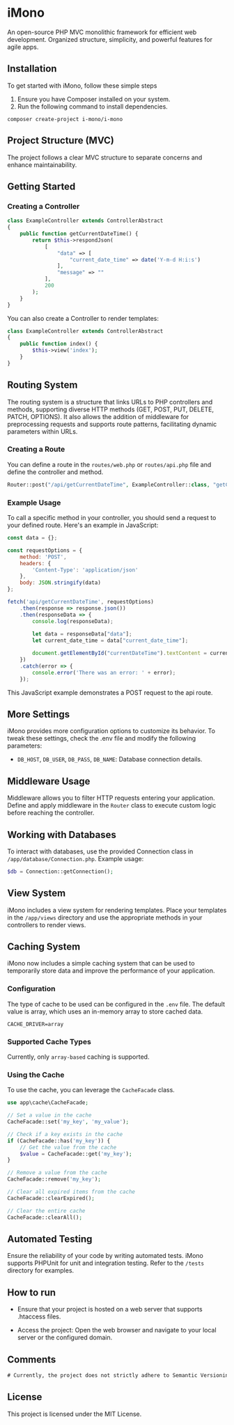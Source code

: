 # iMono
An open-source PHP MVC monolithic framework for efficient web development. Organized structure, simplicity, and powerful features for agile apps.

## Installation
To get started with iMono, follow these simple steps

1. Ensure you have Composer installed on your system.
2. Run the following command to install dependencies.

```
composer create-project i-mono/i-mono
```

## Project Structure (MVC)
The project follows a clear MVC structure to separate concerns and enhance maintainability.

## Getting Started

### Creating a Controller
```php
class ExampleController extends ControllerAbstract
{
    public function getCurrentDateTime() {
        return $this->respondJson(
            [
                "data" => [
                    "current_date_time" => date('Y-m-d H:i:s')
                ],
                "message" => ""
            ],
            200
        );
    }
}
```

You can also create a Controller to render templates:
```php
class ExampleController extends ControllerAbstract
{
    public function index() {
        $this->view('index');
    }
}
```

## Routing System
The routing system is a structure that links URLs to PHP controllers and methods, supporting diverse HTTP methods (GET, POST, PUT, DELETE, PATCH, OPTIONS). It also allows the addition of middleware for preprocessing requests and supports route patterns, facilitating dynamic parameters within URLs.

### Creating a Route
You can define a route in the ```routes/web.php``` or ```routes/api.php``` file and define the controller and method.
```php
Router::post("/api/getCurrentDateTime", ExampleController::class, "getCurrentDateTime");
```

### Example Usage
To call a specific method in your controller, you should send a request to your defined route. Here's an example in JavaScript:
```javascript
const data = {};

const requestOptions = {
    method: 'POST',
    headers: {
        'Content-Type': 'application/json'
    },
    body: JSON.stringify(data)
};

fetch('api/getCurrentDateTime', requestOptions)
    .then(response => response.json())
    .then(responseData => {
        console.log(responseData);
                
        let data = responseData["data"];
        let current_date_time = data["current_date_time"];

        document.getElementById("currentDateTime").textContent = current_date_time;
    })
    .catch(error => {
        console.error('There was an error: ' + error);
    });
```

This JavaScript example demonstrates a POST request to the api route.

## More Settings
iMono provides more configuration options to customize its behavior. To tweak these settings, check the .env file and modify the following parameters:
- ```DB_HOST```, ```DB_USER```, ```DB_PASS```, ```DB_NAME```: Database connection details.

## Middleware Usage
Middleware allows you to filter HTTP requests entering your application. Define and apply middleware in the ```Router``` class to execute custom logic before reaching the controller.

## Working with Databases
To interact with databases, use the provided Connection class in ```/app/database/Connection.php```. Example usage:
```php
$db = Connection::getConnection();
```

## View System
iMono includes a view system for rendering templates. Place your templates in the ```/app/views``` directory and use the appropriate methods in your controllers to render views.

## Caching System
iMono now includes a simple caching system that can be used to temporarily store data and improve the performance of your application.

### Configuration
The type of cache to be used can be configured in the ```.env``` file. The default value is array, which uses an in-memory array to store cached data.
```
CACHE_DRIVER=array
```

### Supported Cache Types
Currently, only ```array-based``` caching is supported.

### Using the Cache
To use the cache, you can leverage the ```CacheFacade``` class.

```php
use app\cache\CacheFacade;

// Set a value in the cache
CacheFacade::set('my_key', 'my_value');

// Check if a key exists in the cache
if (CacheFacade::has('my_key')) {
    // Get the value from the cache
    $value = CacheFacade::get('my_key');
}

// Remove a value from the cache
CacheFacade::remove('my_key');

// Clear all expired items from the cache
CacheFacade::clearExpired();

// Clear the entire cache
CacheFacade::clearAll();
```

## Automated Testing
Ensure the reliability of your code by writing automated tests. iMono supports PHPUnit for unit and integration testing. Refer to the ```/tests``` directory for examples.

## How to run
- Ensure that your project is hosted on a web server that supports .htaccess files.

- Access the project: Open the web browser and navigate to your local server or the configured domain.

## Comments
```diff
# Currently, the project does not strictly adhere to Semantic Versioning (SemVer), but it aims to do so in the future.
```



## License
This project is licensed under the MIT License.
